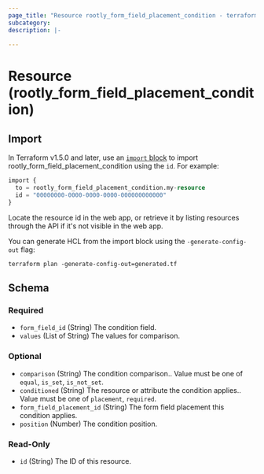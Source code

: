 ```yaml
---
page_title: "Resource rootly_form_field_placement_condition - terraform-provider-rootly"
subcategory:
description: |-
    
---
```


# Resource (rootly_form_field_placement_condition)





## Import

In Terraform v1.5.0 and later, use an [`import` block](https://developer.hashicorp.com/terraform/language/import) to import rootly_form_field_placement_condition using the `id`. For example:

```terraform
import {
  to = rootly_form_field_placement_condition.my-resource
  id = "00000000-0000-0000-0000-000000000000"
}
```

Locate the resource id in the web app, or retrieve it by listing resources through the API if it's not visible in the web app.

You can generate HCL from the import block using the `-generate-config-out` flag:

```console
terraform plan -generate-config-out=generated.tf
```

<!-- schema generated by tfplugindocs -->
## Schema

### Required

- `form_field_id` (String) The condition field.
- `values` (List of String) The values for comparison.

### Optional

- `comparison` (String) The condition comparison.. Value must be one of `equal`, `is_set`, `is_not_set`.
- `conditioned` (String) The resource or attribute the condition applies.. Value must be one of `placement`, `required`.
- `form_field_placement_id` (String) The form field placement this condition applies.
- `position` (Number) The condition position.

### Read-Only

- `id` (String) The ID of this resource.
